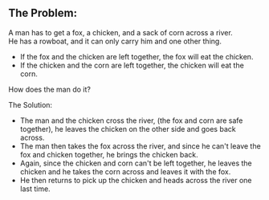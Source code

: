 ## The Problem:

A man has to get a fox, a chicken, and a sack of corn across a river.  
He has a rowboat, and it can only carry him and one other thing.

* If the fox and the chicken are left together, the fox will eat the chicken.  
* If the chicken and the corn are left together, the chicken will eat the corn.

How does the man do it?

 
The Solution:

* The man and the chicken cross the river, (the fox and corn are safe together), he leaves the chicken on the other side and goes back across.
* The man then takes the fox across the river, and since he can't leave the fox and chicken together, he brings the chicken back.
* Again, since the chicken and corn can't be left together, he leaves the chicken and he takes the corn across and leaves it with the fox.
* He then returns to pick up the chicken and heads across the river one last time. 

